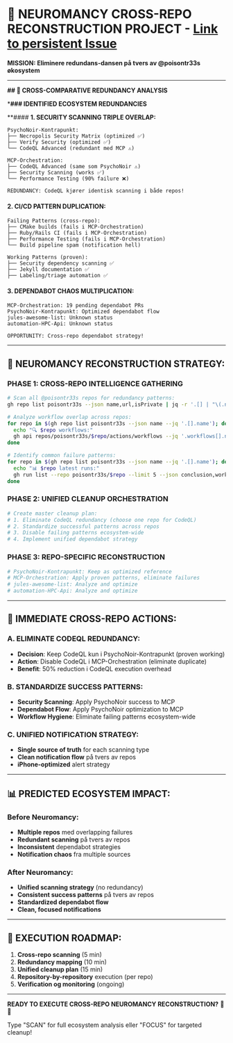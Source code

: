 # 🧠 NEUROMANCY CROSS-REPO RECONSTRUCTION PROJECT - [Link to persistent Issue][def]

**MISSION: Eliminere redundans-dansen på tvers av @poisontr33s økosystem**

---

**## 🎯 CROSS-COMPARATIVE REDUNDANCY ANALYSIS**

***### IDENTIFIED ECOSYSTEM REDUNDANCIES**

**#### **1. SECURITY SCANNING TRIPLE OVERLAP:**

```
PsychoNoir-Kontrapunkt:
├── Necropolis Security Matrix (optimized ✅)
├── Verify Security (optimized ✅) 
└── CodeQL Advanced (redundant med MCP ⚠️)

MCP-Orchestration:
├── CodeQL Advanced (same som PsychoNoir ⚠️)
├── Security Scanning (works ✅)
└── Performance Testing (90% failure ❌)

REDUNDANCY: CodeQL kjører identisk scanning i både repos!
```

#### **2. CI/CD PATTERN DUPLICATION:**

```
Failing Patterns (cross-repo):
├── CMake builds (fails i MCP-Orchestration)
├── Ruby/Rails CI (fails i MCP-Orchestration)  
├── Performance Testing (fails i MCP-Orchestration)
└── Build pipeline spam (notification hell)

Working Patterns (proven):
├── Security dependency scanning ✅
├── Jekyll documentation ✅
├── Labeling/triage automation ✅
```

#### **3. DEPENDABOT CHAOS MULTIPLICATION:**

```
MCP-Orchestration: 19 pending dependabot PRs
PsychoNoir-Kontrapunkt: Optimized dependabot flow
jules-awesome-list: Unknown status
automation-HPC-Api: Unknown status

OPPORTUNITY: Cross-repo dependabot strategy!
```

---

## 🔧 **NEUROMANCY RECONSTRUCTION STRATEGY:**

### **PHASE 1: CROSS-REPO INTELLIGENCE GATHERING**

```bash
# Scan all @poisontr33s repos for redundancy patterns:
gh repo list poisontr33s --json name,url,isPrivate | jq -r '.[] | "\(.name): \(.url)"'

# Analyze workflow overlap across repos:
for repo in $(gh repo list poisontr33s --json name --jq '.[].name'); do
  echo "🔍 $repo workflows:"
  gh api repos/poisontr33s/$repo/actions/workflows --jq '.workflows[].name' | sort
done

# Identify common failure patterns:
for repo in $(gh repo list poisontr33s --json name --jq '.[].name'); do
  echo "📊 $repo latest runs:"
  gh run list --repo poisontr33s/$repo --limit 5 --json conclusion,workflowName
done
```

### **PHASE 2: UNIFIED CLEANUP ORCHESTRATION**

```bash
# Create master cleanup plan:
# 1. Eliminate CodeQL redundancy (choose one repo for CodeQL)
# 2. Standardize successful patterns across repos
# 3. Disable failing patterns ecosystem-wide
# 4. Implement unified dependabot strategy
```

### **PHASE 3: REPO-SPECIFIC RECONSTRUCTION**

```bash
# PsychoNoir-Kontrapunkt: Keep as optimized reference
# MCP-Orchestration: Apply proven patterns, eliminate failures
# jules-awesome-list: Analyze and optimize
# automation-HPC-Api: Analyze and optimize
```

---

## 🎯 **IMMEDIATE CROSS-REPO ACTIONS:**

### **A. ELIMINATE CODEQL REDUNDANCY:**
- **Decision**: Keep CodeQL kun i PsychoNoir-Kontrapunkt (proven working)
- **Action**: Disable CodeQL i MCP-Orchestration (eliminate duplicate)
- **Benefit**: 50% reduction i CodeQL execution overhead

### **B. STANDARDIZE SUCCESS PATTERNS:**
- **Security Scanning**: Apply PsychoNoir success to MCP
- **Dependabot Flow**: Apply PsychoNoir optimization to MCP  
- **Workflow Hygiene**: Eliminate failing patterns ecosystem-wide

### **C. UNIFIED NOTIFICATION STRATEGY:**
- **Single source of truth** for each scanning type
- **Clean notification flow** på tvers av repos
- **iPhone-optimized** alert strategy

---

## 📊 **PREDICTED ECOSYSTEM IMPACT:**

### **Before Neuromancy:**
- **Multiple repos** med overlapping failures
- **Redundant scanning** på tvers av repos
- **Inconsistent** dependabot strategies
- **Notification chaos** fra multiple sources

### **After Neuromancy:**
- **Unified scanning strategy** (no redundancy)
- **Consistent success patterns** på tvers av repos
- **Standardized dependabot flow**
- **Clean, focused notifications**

---

## 🚀 **EXECUTION ROADMAP:**

1. **Cross-repo scanning** (5 min)
2. **Redundancy mapping** (10 min)
3. **Unified cleanup plan** (15 min)
4. **Repository-by-repository** execution (per repo)
5. **Verification og monitoring** (ongoing)

---

**READY TO EXECUTE CROSS-REPO NEUROMANCY RECONSTRUCTION?** 🧠✨

Type "SCAN" for full ecosystem analysis eller "FOCUS" for targeted cleanup!


[def]: https://github.com/DavidAnson/markdownlint/blob/v0.38.0/doc/md043.md*
